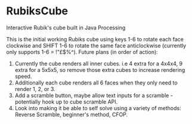 # RubiksCube
Interactive Rubik's cube built in Java Processing

This is the initial working Rubiks cube using keys 1-6 to rotate each face clockwise and SHIFT 1-6 to rotate the same face anticlockwise (currently only supports 1-6 = !"£$%^).
Future plans (in order of action):
1. Currently the cube renders all inner cubes. i.e 4 extra for a 4x4x4, 9 extra for a 5x5x5, so remove those extra cubes to increase rendering speed.
2. Additionally each cube renders all 6 faces when they only need to render 1, 2, or 3.
3. Add a scramble button, maybe allow text inputs for a scramble - potentially hook up to cube scramble API.
4. Look into making it be able to self solve using a variety of methods: Reverse Scramble, beginner's method, CFOP.
